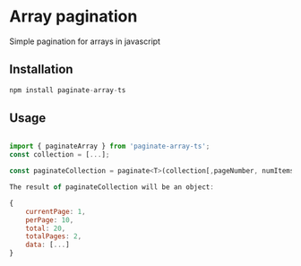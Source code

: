 # Array pagination

Simple pagination for arrays in javascript
## Installation
```js
npm install paginate-array-ts
```

## Usage

```js

import { paginateArray } from 'paginate-array-ts';
const collection = [...];

const paginateCollection = paginate<T>(collection[,pageNumber, numItemsPerPage]);

The result of paginateCollection will be an object:

{
    currentPage: 1,
    perPage: 10,
    total: 20,
    totalPages: 2,
    data: [...]
}
```
